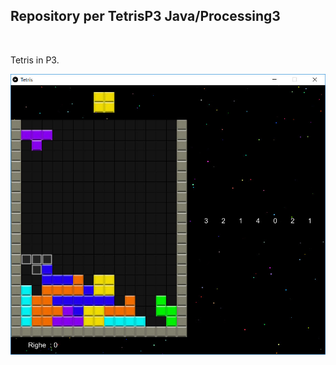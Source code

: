 <h2><strong> Repository per TetrisP3 Java/Processing3 </strong></h2>
<br>
<p>
	Tetris in P3.
</p>

<img src="images/tetris1.jpg" alt="Tetris" >
